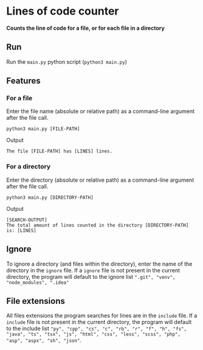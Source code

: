 # Lines of code counter
**Counts the line of code for a file, or for each file in a directory**
## Run
Run the `main.py` python script (`python3 main.py`)
## Features
### For a file
Enter the file name (absolute or relative path) as a command-line argument after the file call.

`python3 main.py [FILE-PATH]`

Output

`The file [FILE-PATH] has [LINES] lines.`
### For a directory
Enter the directory (absolute or relative path) as a command-line argument after the file call.

`python3 main.py [DIRECTORY-PATH]`

Output

    [SEARCH-OUTPUT]
    The total amount of lines counted in the directory [DIRECTORY-PATH] is: [LINES]
## Ignore
To ignore a directory (and files within the directory), enter the name of the directory in the `ignore` file.
If a `ignore` file is not present in the current directory, the program will default to the ignore list `".git", "venv", "node_modules", ".idea"`
## File extensions
All files extensions the program searches for lines are in the `include` file.
If a `include` file is not present in the current directory, the program will default to the include list `"py", "cpp", "cs", "c", "rb", "r", "f", "h", "fs", "java", "ts", "tsx", "js", "html", "css", "less", "scss", "php", "asp", "aspx", "sh", "json"`.
